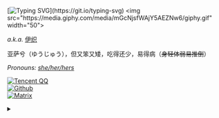 

[![Typing SVG](http://readme-typing-svg.herokuapp.com?color=FD12FFB8&lines=%E4%BD%A0%E5%A5%BD!%E6%88%91%E6%98%AFNaynna;Hey!I'm+Naynna;Nice+to+meet+you~)](https://git.io/typing-svg)
<img src="https://media.giphy.com/media/mGcNjsfWAjY5AEZNw6/giphy.gif" width="50">

<i>a.k.a.</i> [伊织](https://lovelynya.neocities.org/)

亚萨兮（ゆうじゅう），但又笨又矮，吃得还少，易得病（<del>身轻体弱易推倒</del>）

<i> Pronouns: [she/her/hers](https://pronoun.is/she) </i>


<!---
我曾努力拼搏，我曾奋发进取，是否为人所知
我追求过梦想，我冲击过辉煌，或成虚无一笑
曾经热爱世界，相信一切美好，只因年少无知
真假光明黑暗，黑白正义邪恶，究竟孰是孰非
黑白本是同源，纠缠纷争不断，本应同为一家
相煎何必太急，前进后退往复，何处是我归属
你的过去无人知晓，你的历史无人证明
--->


[![Tencent QQ](https://img.shields.io/badge/-2316262536-FFC0CB?logo=tencentqq&logoColor=white&style=for-the-badge)](https://qm.qq.com/cgi-bin/qm/qr?k=xfZnhNYoyZUSlceUNqXVe48_ztJKiKnz&noverify=0)  
[![Github](https://img.shields.io/badge/-Naynna-181717?logo=github&logoColor=white&style=for-the-badge)](https://github.com/Naynna)  
[![Matrix](https://img.shields.io/badge/-@yuexian:matrix.org-0DBD8B?logo=matrix&logoColor=white&style=for-the-badge)](https://matrix.to/#/@yuexian:matrix.org)

<details>
<summary></summary>
<div align="right">
<i>
 
[![Typing SVG](http://readme-typing-svg.herokuapp.com?color=FF1EBF85&center=%E9%94%99%E8%AF%AF%E7%9A%84&vCenter=%E9%94%99%E8%AF%AF%E7%9A%84&lines=I+hate+myself;damn+me)](https://git.io/typing-svg)

<div href="#">
  <img align="right" src="github-metrics.svg" />
</div>
